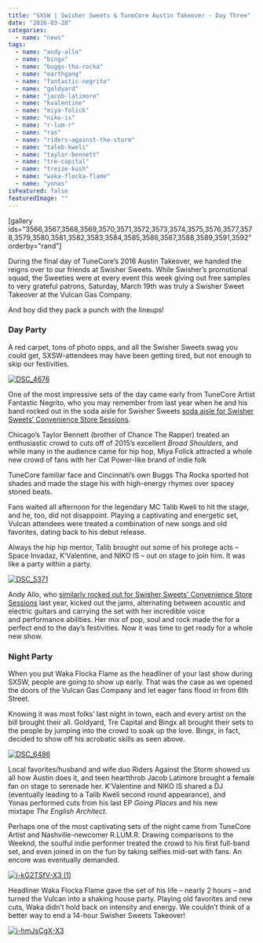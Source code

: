 ```yaml
---
title: "SXSW | Swisher Sweets & TuneCore Austin Takeover - Day Three"
date: "2016-03-28"
categories: 
  - name: "news"
tags: 
  - name: "andy-allo"
  - name: "bingx"
  - name: "buggs-tha-rocka"
  - name: "earthgang"
  - name: "fantastic-negrito"
  - name: "goldyard"
  - name: "jacob-latimore"
  - name: "kvalentine"
  - name: "miya-folick"
  - name: "niko-is"
  - name: "r-lum-r"
  - name: "ras"
  - name: "riders-against-the-storm"
  - name: "taleb-kweli"
  - name: "taylor-bennett"
  - name: "tre-capital"
  - name: "treize-kush"
  - name: "waka-flocka-flame"
  - name: "yonas"
isFeatured: false
featuredImage: ""
---
```


\[gallery ids="3566,3567,3568,3569,3570,3571,3572,3573,3574,3575,3576,3577,3578,3579,3580,3581,3582,3583,3584,3585,3586,3587,3588,3589,3591,3592" orderby="rand"\]

During the final day of TuneCore’s 2016 Austin Takeover, we handed the reigns over to our friends at Swisher Sweets. While Swisher’s promotional squad, the Sweeties were at every event this week giving out free samples to very grateful patrons, Saturday, March 19th was truly a Swisher Sweet Takeover at the Vulcan Gas Company.

And boy did they pack a punch with the lineups!

### Day Party

A red carpet, tons of photo opps, and all the Swisher Sweets swag you could get, SXSW-attendees may have been getting tired, but not enough to skip our festivities.

[![DSC_4676](http://www.mirroredmedia.com/wp-content/uploads/2016/03/DSC_4676.jpg)](http://www.mirroredmedia.com/wp-content/uploads/2016/03/DSC_4676.jpg)

One of the most impressive sets of the day came early from TuneCore Artist Fantastic Negrito, who you may remember from last year when he and his band rocked out in the soda aisle for Swisher Sweets [soda aisle for Swisher Sweets’ Convenience Store Sessions](https://www.youtube.com/watch?v=hPG_xV6ND8Y).

Chicago’s Taylor Bennett (brother of Chance The Rapper) treated an enthusiastic crowd to cuts off of 2015’s excellent _Broad Shoulders_, and while many in the audience came for hip hop, Miya Folick attracted a whole new crowd of fans with her Cat Power-like brand of indie folk

TuneCore familiar face and Cincinnati’s own Buggs Tha Rocka sported hot shades and made the stage his with high-energy rhymes over spacey stoned beats.

Fans waited all afternoon for the legendary MC Talib Kweli to hit the stage, and he, too, did not disappoint. Playing a captivating and energetic set, Vulcan attendees were treated a combination of new songs and old favorites, dating back to his debut release.

Always the hip hip mentor, Talib brought out some of his protege acts – Space Invadaz, K’Valentine, and NIKO IS – out on stage to join him. It was like a party within a party.

[![DSC_5371](http://www.mirroredmedia.com/wp-content/uploads/2016/03/DSC_5371.jpg)](http://www.mirroredmedia.com/wp-content/uploads/2016/03/DSC_5371.jpg)

Andy Allo, who [similarly rocked out for Swisher Sweets’ Convenience Store Sessions](http://www.tunecore.com/blog/2015/07/andy-allo-plays-live-in-a-convenience-store.html) last year, kicked out the jams, alternating between acoustic and electric guitars and carrying the set with her incredible voice and performance abilities. Her mix of pop, soul and rock made the for a perfect end to the day’s festivities. Now it was time to get ready for a whole new show.

### Night Party

When you put Waka Flocka Flame as the headliner of your last show during SXSW, people are going to show up early. That was the case as we opened the doors of the Vulcan Gas Company and let eager fans flood in from 6th Street.

Knowing it was most folks’ last night in town, each and every artist on the bill brought their all. Goldyard, Tre Capital and Bingx all brought their sets to the people by jumping into the crowd to soak up the love. Bingx, in fact, decided to show off his acrobatic skills as seen above.

[![DSC_6486](http://www.mirroredmedia.com/wp-content/uploads/2016/03/DSC_6486.jpg)](http://www.mirroredmedia.com/wp-content/uploads/2016/03/DSC_6486.jpg)

Local favorites/husband and wife duo Riders Against the Storm showed us all how Austin does it, and teen heartthrob Jacob Latimore brought a female fan on stage to serenade her. K’Valentine and NIKO IS shared a DJ (eventually leading to a Talib Kweli second round appearance), and Yonas performed cuts from his last EP _Going Places_ and his new mixtape _The English Architect_.

Perhaps one of the most captivating sets of the night came from TuneCore Artist and Nashville-newcomer R.LUM.R. Drawing comparisons to the Weeknd, the soulful indie performer treated the crowd to his first full-band set, and even joined in on the fun by taking selfies mid-set with fans. An encore was eventually demanded.

[![i-kG2TSfV-X3 (1)](http://www.mirroredmedia.com/wp-content/uploads/2016/03/i-kG2TSfV-X3-1.jpg)](http://www.mirroredmedia.com/wp-content/uploads/2016/03/i-kG2TSfV-X3-1.jpg)

Headliner Waka Flocka Flame gave the set of his life – nearly 2 hours – and turned the Vulcan into a shaking house party. Playing old favorites and new cuts, Waka didn’t hold back on intensity and energy. We couldn’t think of a better way to end a 14-hour Swisher Sweets Takeover!

[![i-hmJsCgX-X3](http://www.mirroredmedia.com/wp-content/uploads/2016/03/i-hmJsCgX-X3.jpg)](http://www.mirroredmedia.com/wp-content/uploads/2016/03/i-hmJsCgX-X3.jpg)
